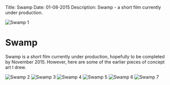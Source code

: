 Title: Swamp
Date: 01-08-2015
Description: Swamp - a short film currently under production.

![Swamp 1](theme/images/swamp1.png)

# Swamp

Swamp is a short film currently under production, hopefully to be completed by November 2015. However, here are some of the earlier pieces of concept art I drew.

![Swamp 2](theme/images/swamp2.png)
![Swamp 3](theme/images/swamp3.png)
![Swamp 4](theme/images/swamp4.png)
![Swamp 5](theme/images/swamp5.png)
![Swamp 6](theme/images/swamp6.png)
![Swamp 7](theme/images/swamp7.png)
